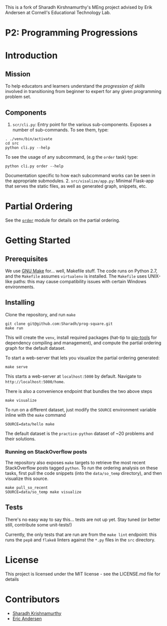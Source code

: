 This is a fork of Sharadh Kirshnamurthy's MEng project advised by Erik Andersen at Cornell's Educational Technology Lab. 

P2: Programming Progressions
====

# Introduction
## Mission
To help educators and learners understand the *progression of skills* involved in transitioning from beginner to expert for any given programming problem set.

## Components
1. `scr/cli.py`: Entry point for the various sub-components. Exposes a number of sub-commands. To see them, type:
```
. ./venv/bin/activate
cd src
python cli.py --help
```
To see the usage of any subcommand, (e.g the `order` task) type:
```
python cli.py order --help
```
Documentation specific to how each subcommand works can be seen in the appropriate submodules. 
2. `src/visalize/app.py`: Minimal Flask-app that serves the static files, as well as generated graph, snippets, etc.

# Partial Ordering
See the [`order`](./src/order) module for details on the partial ordering.

# Getting Started
## Prerequisites
We use [GNU Make](https://www.gnu.org/software/make/) for... well, Makefile stuff. The code runs on Python 2.7, and the `Makefile` assumes `virtualenv` is installed. The `Makefile` uses UNIX-like paths: this may cause compatibility issues with certain Windows environments.

## Installing
Clone the repository, and run `make`
```
git clone git@github.com:Sharadh/prog-square.git
make run
```
This will create the `venv`, install required packages (hat-tip to [pip-tools](https://github.com/nvie/pip-tools) for dependency compiling and management), and compute the partial ordering graph for the default dataset.

To start a web-server that lets you visualize the partial ordering generated:
```
make serve
```
This starts a web-server at `localhost:5000` by default. Navigate to `http://localhost:5000/home`.

There is also a convenience endpoint that bundles the two above steps
```
make visualize
```

To run on a different dataset, just modify the `SOURCE` environment variable inline with the `make` command
```
SOURCE=data/hello make
```

The default dataset is the `practice-python` dataset of ~20 problems and their solutions.

### Running on StackOverflow posts
The repository also exposes `make` targets to retrieve the most recent StackOverflow posts tagged `python`. To run the ordering analysis on these tasks, first pull the code snippets (into the `data/so_temp` directory), and then visualize this source.
```
make pull_so_recent
SOURCE=data/so_temp make visualize
```

## Tests
There's no easy way to say this... tests are not up yet. Stay tuned (or better still, contribute some unit-tests!)

Currently, the only tests that are run are from the `make lint` endpoint: this runs the `pep8` and `flake8` linters against the `*.py` files in the `src` directory.

# License
This project is licensed under the MIT license - see the LICENSE.md file for details

# Contributors
* [Sharadh Krishnamurthy](https://github.com/Sharadh)
* [Eric Andersen](http://www.cs.cornell.edu/~eland/)
